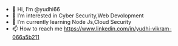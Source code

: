 - 👋 Hi, I’m @yudhi66
- 👀 I’m interested in Cyber Security,Web Devolopment
- 🌱 I’m currently learning Node Js,Cloud Security
- 📫 How to reach me  https://www.linkedin.com/in/yudhi-vikram-066a5b211
  
 

<!---
yudhi66/yudhi66 is a ✨ special ✨ repository because its `README.md` (this file) appears on your GitHub profile.
You can click the Preview link to take a look at your changes.
--->
